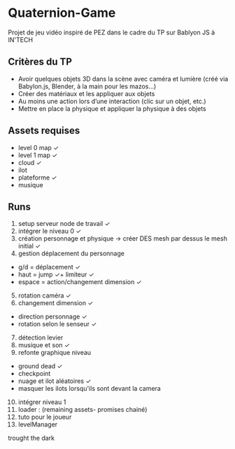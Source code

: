 # Quaternion-Game
Projet de jeu vidéo inspiré de PEZ dans le cadre du TP sur Bablyon JS à IN'TECH

## Critères du TP
- Avoir quelques objets 3D dans la scène avec caméra et lumière (créé via Babylon.js, Blender, à la main pour les mazos…)
- Créer des matériaux et les appliquer aux objets
- Au moins une action lors d’une interaction (clic sur un objet, etc.)
- Mettre en place la physique et appliquer la physique à des objets

## Assets requises
- level 0 map ✓
- level 1 map ✓
- cloud ✓
- ilot 
- plateforme ✓
- musique 

## Runs
1. setup serveur node de travail ✓
2. intégrer le niveau 0 ✓
3. création personnage et physique -> créer DES mesh par dessus le mesh initial ✓
4. gestion déplacement du personnage
- g/d = déplacement ✓
- haut = jump ✓+ limiteur ✓ 
- espace = action/changement dimension ✓
5. rotation caméra ✓
6. changement dimension ✓
- direction personnage ✓
- rotation selon le senseur ✓
7. détection levier
8. musique et son ✓
9. refonte graphique niveau 
- ground dead ✓
- checkpoint 
- nuage et ilot aléatoires ✓
- masquer les ilots lorsqu'ils sont devant la camera
10. intégrer niveau 1
11. loader : (remaining assets- promises chainé)
12. tuto pour le joueur
13. levelManager

trought the dark
